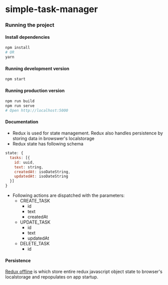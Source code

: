 # simple-task-manager

### Running the project

#### Install dependencies

```sh
npm install
# OR
yarn
```

#### Running development version

```sh
npm start
```

#### Running production version

```sh
npm run build
npm run serve
# Open http://localhost:5000
```

#### Documentation
- Redux is used for state management. Redux also handles persistence by storing data in browswer's localstorage
- Redux state has following schema
```js
state: {
  tasks: [{
    id: uuid,
    text: string,
    createdAt: isoDateString,
    updatedAt: isoDateString
  }]
}
```
- Following actions are dispatched with the parameters:
  - CREATE_TASK
    - id
    - text
    - createdAt
  - UPDATE_TASK
    - id
    - text
    - updatedAt
  - DELETE_TASK
    - id

#### Persistence
[Redux offline](https://github.com/jevakallio/redux-offline) is which store entire redux javascript object state to browser's localstorage and repopulates on app startup.